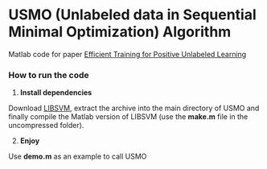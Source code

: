 # USMO (Unlabeled data in Sequential Minimal Optimization) Algorithm

Matlab code for paper [Efficient Training for Positive Unlabeled Learning](https://arxiv.org/abs/1608.06807)

### How to run the code

1. **Install dependencies**

Download [LIBSVM](https://www.csie.ntu.edu.tw/~cjlin/libsvm/#download),
extract the archive into the main directory of USMO and finally compile
the Matlab version of LIBSVM (use the **make.m** file in the uncompressed
folder).

2. **Enjoy**

Use **demo.m** as an example to call USMO


